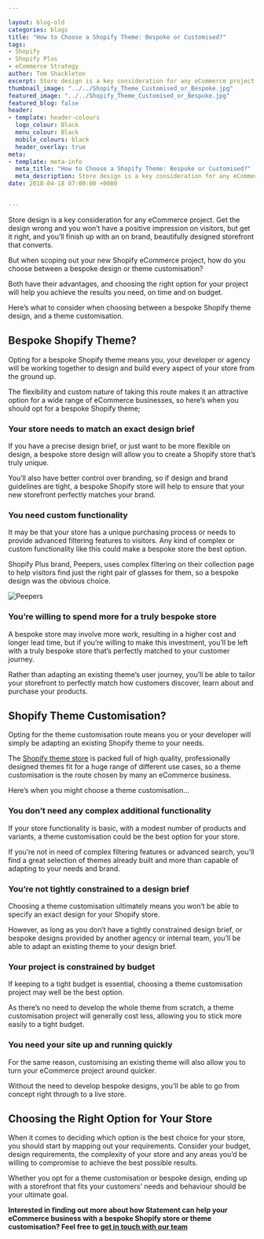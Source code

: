```yaml
--- 

layout: blog-old
categories: blogs
title: "How to Choose a Shopify Theme: Bespoke or Customised?"
tags:
- Shopify
- Shopify Plus
- eCommerce Strategy
author: Tom Shackleton
excerpt: Store design is a key consideration for any eCommerce project. Get the design wrong and you won’t have a positive impression on visitors, but get it right, and you’ll finish up with an on brand, beautifully designed storefront that converts.
thumbnail_image: "../../Shopify_Theme_Customised_or_Bespoke.jpg"
featured_image: "../../Shopify_Theme_Customised_or_Bespoke.jpg"
featured_blog: false
header:
- template: header-colours
  logo_colour: Black
  menu_colour: Black
  mobile_colours: black
  header_overlay: true
meta:
- template: meta-info
  meta_title: "How to Choose a Shopify Theme: Bespoke or Customised?"
  meta_description: Store design is a key consideration for any eCommerce project. Get the design wrong and you won’t have a positive impression on visitors, but get it right, and you’ll finish up with an on brand, beautifully designed storefront that converts.
date: 2018-04-18 07:00:00 +0000


--- 
```

Store design is a key consideration for any eCommerce project. Get the design wrong and you won’t have a positive impression on visitors, but get it right, and you’ll finish up with an on brand, beautifully designed storefront that converts.

But when scoping out your new Shopify eCommerce project, how do you choose between a bespoke design or theme customisation?

Both have their advantages, and choosing the right option for your project will help you achieve the results you need, on time and on budget.

Here’s what to consider when choosing between a bespoke Shopify theme design, and a theme customisation.

  

Bespoke Shopify Theme?
----------------------

Opting for a bespoke Shopify theme means you, your developer or agency will be working together to design and build every aspect of your store from the ground up.

The flexibility and custom nature of taking this route makes it an attractive option for a wide range of eCommerce businesses, so here’s when you should opt for a bespoke Shopify theme;

  

### Your store needs to match an exact design brief

If you have a precise design brief, or just want to be more flexible on design, a bespoke store design will allow you to create a Shopify store that’s truly unique.

You’ll also have better control over branding, so if design and brand guidelines are tight, a bespoke Shopify store will help to ensure that your new storefront perfectly matches your brand.

  

### You need custom functionality

It may be that your store has a unique purchasing process or needs to provide advanced filtering features to visitors. Any kind of complex or custom functionality like this could make a bespoke store the best option.

Shopify Plus brand, Peepers, uses complex filtering on their collection page to help visitors find just the right pair of glasses for them, so a bespoke design was the obvious choice.

![Peepers](../../Peepers.png)  

  

### You’re willing to spend more for a truly bespoke store

A bespoke store may involve more work, resulting in a higher cost and longer lead time, but if you’re willing to make this investment, you’ll be left with a truly bespoke store that’s perfectly matched to your customer journey.

Rather than adapting an existing theme’s user journey, you’ll be able to tailor your storefront to perfectly match how customers discover, learn about and purchase your products.

  

Shopify Theme Customisation?
----------------------------

Opting for the theme customisation route means you or your developer will simply be adapting an existing Shopify theme to your needs.

The [Shopify theme store](https://themes.shopify.com/?ref=statement&utm_campaign=Statement%20Blog) is packed full of high quality, professionally designed themes fit for a huge range of different use cases, so a theme customisation is the route chosen by many an eCommerce business.

Here’s when you might choose a theme customisation…

  

### You don’t need any complex additional functionality

If your store functionality is basic, with a modest number of products and variants, a theme customisation could be the best option for your store.

If you’re not in need of complex filtering features or advanced search, you’ll find a great selection of themes already built and more than capable of adapting to your needs and brand.

  

### You’re not tightly constrained to a design brief

Choosing a theme customisation ultimately means you won’t be able to specify an exact design for your Shopify store.

However, as long as you don’t have a tightly constrained design brief, or bespoke designs provided by another agency or internal team, you’ll be able to adapt an existing theme to your design brief.

  

### Your project is constrained by budget

If keeping to a tight budget is essential, choosing a theme customisation project may well be the best option.

As there’s no need to develop the whole theme from scratch, a theme customisation project will generally cost less, allowing you to stick more easily to a tight budget.

  

### You need your site up and running quickly

For the same reason, customising an existing theme will also allow you to turn your eCommerce project around quicker.

Without the need to develop bespoke designs, you’ll be able to go from concept right through to a live store.

  

Choosing the Right Option for Your Store
----------------------------------------

When it comes to deciding which option is the best choice for your store, you should start by mapping out your requirements. Consider your budget, design requirements, the complexity of your store and any areas you’d be willing to compromise to achieve the best possible results.

Whether you opt for a theme customisation or bespoke design, ending up with a storefront that fits your customers’ needs and behaviour should be your ultimate goal.

  

**Interested in finding out more about how Statement can help your eCommerce business with a bespoke Shopify store or theme customisation? Feel free to [get in touch with our team](https://www.statementagency.com/contact-us)**